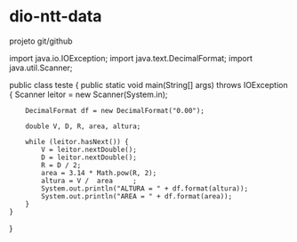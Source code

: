 # dio-ntt-data
projeto git/github

import java.io.IOException;
import java.text.DecimalFormat;
import java.util.Scanner;

public class teste {
    public static void main(String[] args) throws IOException {
        Scanner leitor = new Scanner(System.in);

        DecimalFormat df = new DecimalFormat("0.00");

        double V, D, R, area, altura;

        while (leitor.hasNext()) {
            V = leitor.nextDouble();
            D = leitor.nextDouble();
            R = D / 2;
            area = 3.14 * Math.pow(R, 2);
            altura = V /  area     ;
            System.out.println("ALTURA = " + df.format(altura));
            System.out.println("AREA = " + df.format(area));
        }
    }
}
